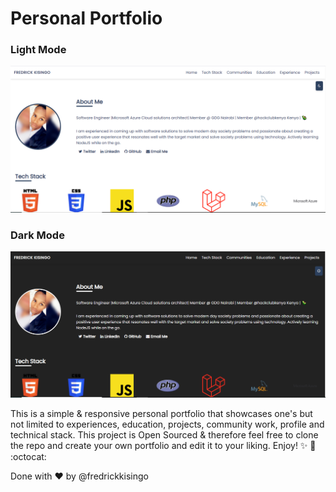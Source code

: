 # Personal Portfolio

### Light Mode
![Portfolio Screenshot-Light Mode](/assets/img/fredportfolio.PNG)

### Dark Mode
![Portfolio Screenshot-Dark Mode](/assets/img/fredrickdarkportfolio.PNG)

This is a simple & responsive personal portfolio that showcases one's but not limited to experiences, education, projects, community work, profile and technical stack. This project is Open Sourced & therefore feel free to clone the repo and create your own portfolio and edit it to your liking. Enjoy! :sparkles: :tada: :octocat:

Done with :heart: by @fredrickkisingo

